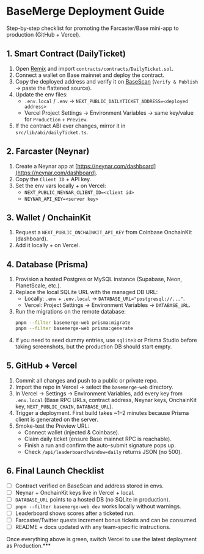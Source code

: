 # BaseMerge Deployment Guide

Step-by-step checklist for promoting the Farcaster/Base mini-app to production (GitHub + Vercel).

## 1. Smart Contract (DailyTicket)
1. Open [Remix](https://remix.ethereum.org/) and import `contracts/contracts/DailyTicket.sol`.
2. Connect a wallet on Base mainnet and deploy the contract.
3. Copy the deployed address and verify it on [BaseScan](https://basescan.org) (`Verify & Publish` → paste the flattened source).
4. Update the env files:
   - `.env.local` / `.env` → `NEXT_PUBLIC_DAILYTICKET_ADDRESS=<deployed address>`
   - Vercel Project Settings → Environment Variables → same key/value for `Production` + `Preview`.
5. If the contract ABI ever changes, mirror it in `src/lib/abi/dailyTicket.ts`.

## 2. Farcaster (Neynar)
1. Create a Neynar app at [https://neynar.com/dashboard](https://neynar.com/dashboard).
2. Copy the `Client ID` + API key.
3. Set the env vars locally + on Vercel:
   - `NEXT_PUBLIC_NEYNAR_CLIENT_ID=<client id>`
   - `NEYNAR_API_KEY=<server key>`

## 3. Wallet / OnchainKit
1. Request a `NEXT_PUBLIC_ONCHAINKIT_API_KEY` from Coinbase OnchainKit (dashboard).
2. Add it locally + on Vercel.

## 4. Database (Prisma)
1. Provision a hosted Postgres or MySQL instance (Supabase, Neon, PlanetScale, etc.).
2. Replace the local SQLite URL with the managed DB URL:
   - Locally: `.env` + `.env.local` → `DATABASE_URL="postgresql://..."`.
   - Vercel: Project Settings → Environment Variables → `DATABASE_URL`.
3. Run the migrations on the remote database:
   ```bash
   pnpm --filter basemerge-web prisma:migrate
   pnpm --filter basemerge-web prisma:generate
   ```
4. If you need to seed dummy entries, use `sqlite3` or Prisma Studio before taking screenshots, but the production DB should start empty.

## 5. GitHub + Vercel
1. Commit all changes and push to a public or private repo.
2. Import the repo in Vercel → select the `basemerge-web` directory.
3. In Vercel → Settings → Environment Variables, add every key from `.env.local` (Base RPC URLs, contract address, Neynar keys, OnchainKit key, `NEXT_PUBLIC_CHAIN`, `DATABASE_URL`).
4. Trigger a deployment. First build takes ~1–2 minutes because Prisma client is generated on the server.
5. Smoke-test the Preview URL:
   - Connect wallet (injected & Coinbase).
   - Claim daily ticket (ensure Base mainnet RPC is reachable).
   - Finish a run and confirm the auto-submit signature pops up.
   - Check `/api/leaderboard?window=daily` returns JSON (no 500).

## 6. Final Launch Checklist
- [ ] Contract verified on BaseScan and address stored in envs.
- [ ] Neynar + OnchainKit keys live in Vercel + local.
- [ ] `DATABASE_URL` points to a hosted DB (no SQLite in production).
- [ ] `pnpm --filter basemerge-web dev` works locally without warnings.
- [ ] Leaderboard shows scores after a ticketed run.
- [ ] Farcaster/Twitter quests increment bonus tickets and can be consumed.
- [ ] README + docs updated with any team-specific instructions.

Once everything above is green, switch Vercel to use the latest deployment as Production.***
